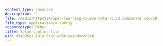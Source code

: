 ```yaml
---
content_type: resource
description: ''
file: /media/https%3A/open-learning-course-data-rc.s3.amazonaws.com/18-06-linear-algebra-spring-2010/954095a1191a51afa66bea4c98ed62c6_nHlE7EgJFds.vtt
file_type: application/x-subrip
resourcetype: Other
title: 3play caption file
uid: 954095a1-191a-51af-a66b-ea4c98ed62c6
---
```

